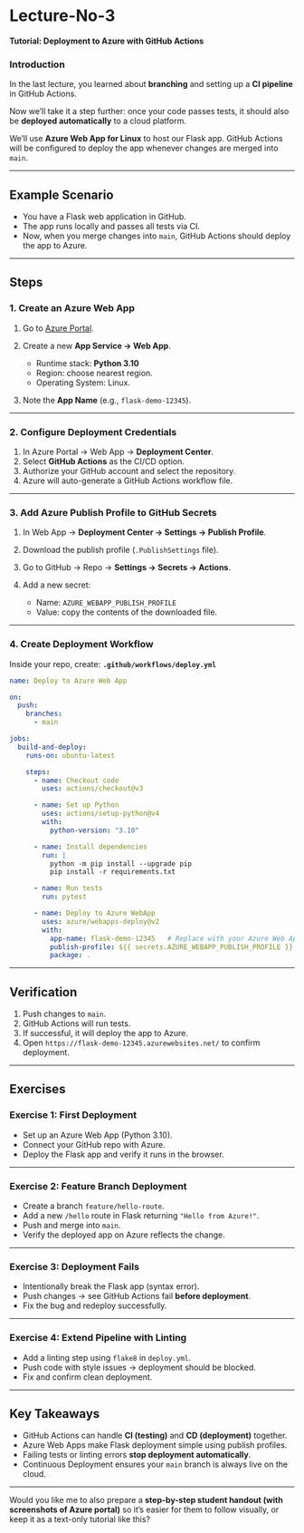 # Lecture-No-3

**Tutorial: Deployment to Azure with GitHub Actions**

### Introduction

In the last lecture, you learned about **branching** and setting up a **CI pipeline** in GitHub Actions.

Now we’ll take it a step further: once your code passes tests, it should also be **deployed automatically** to a cloud platform.

We’ll use **Azure Web App for Linux** to host our Flask app. GitHub Actions will be configured to deploy the app whenever changes are merged into `main`.

---

## Example Scenario

* You have a Flask web application in GitHub.
* The app runs locally and passes all tests via CI.
* Now, when you merge changes into `main`, GitHub Actions should deploy the app to Azure.

---

## Steps

### 1. Create an Azure Web App

1. Go to [Azure Portal](https://portal.azure.com/).
2. Create a new **App Service → Web App**.

   * Runtime stack: **Python 3.10**
   * Region: choose nearest region.
   * Operating System: Linux.
3. Note the **App Name** (e.g., `flask-demo-12345`).

---

### 2. Configure Deployment Credentials

1. In Azure Portal → Web App → **Deployment Center**.
2. Select **GitHub Actions** as the CI/CD option.
3. Authorize your GitHub account and select the repository.
4. Azure will auto-generate a GitHub Actions workflow file.

---

### 3. Add Azure Publish Profile to GitHub Secrets

1. In Web App → **Deployment Center → Settings → Publish Profile**.
2. Download the publish profile (`.PublishSettings` file).
3. Go to GitHub → Repo → **Settings → Secrets → Actions**.
4. Add a new secret:

   * Name: `AZURE_WEBAPP_PUBLISH_PROFILE`
   * Value: copy the contents of the downloaded file.

---

### 4. Create Deployment Workflow

Inside your repo, create: **`.github/workflows/deploy.yml`**

```yaml
name: Deploy to Azure Web App

on:
  push:
    branches:
      - main

jobs:
  build-and-deploy:
    runs-on: ubuntu-latest

    steps:
      - name: Checkout code
        uses: actions/checkout@v3

      - name: Set up Python
        uses: actions/setup-python@v4
        with:
          python-version: "3.10"

      - name: Install dependencies
        run: |
          python -m pip install --upgrade pip
          pip install -r requirements.txt

      - name: Run tests
        run: pytest

      - name: Deploy to Azure WebApp
        uses: azure/webapps-deploy@v2
        with:
          app-name: flask-demo-12345   # Replace with your Azure Web App name
          publish-profile: ${{ secrets.AZURE_WEBAPP_PUBLISH_PROFILE }}
          package: .
```

---

## Verification

1. Push changes to `main`.
2. GitHub Actions will run tests.
3. If successful, it will deploy the app to Azure.
4. Open `https://flask-demo-12345.azurewebsites.net/` to confirm deployment.

---

## Exercises

### **Exercise 1: First Deployment**

* Set up an Azure Web App (Python 3.10).
* Connect your GitHub repo with Azure.
* Deploy the Flask app and verify it runs in the browser.

---

### **Exercise 2: Feature Branch Deployment**

* Create a branch `feature/hello-route`.
* Add a new `/hello` route in Flask returning `"Hello from Azure!"`.
* Push and merge into `main`.
* Verify the deployed app on Azure reflects the change.

---

### **Exercise 3: Deployment Fails**

* Intentionally break the Flask app (syntax error).
* Push changes → see GitHub Actions fail **before deployment**.
* Fix the bug and redeploy successfully.

---

### **Exercise 4: Extend Pipeline with Linting**

* Add a linting step using `flake8` in `deploy.yml`.
* Push code with style issues → deployment should be blocked.
* Fix and confirm clean deployment.

---

## Key Takeaways

* GitHub Actions can handle **CI (testing)** and **CD (deployment)** together.
* Azure Web Apps make Flask deployment simple using publish profiles.
* Failing tests or linting errors **stop deployment automatically**.
* Continuous Deployment ensures your `main` branch is always live on the cloud.

---

Would you like me to also prepare a **step-by-step student handout (with screenshots of Azure portal)** so it’s easier for them to follow visually, or keep it as a text-only tutorial like this?
